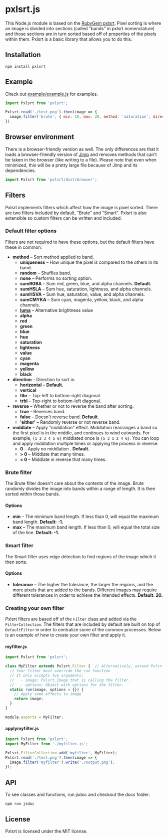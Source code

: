 # pxlsrt.js

This Node.js module is based on the [RubyGem pxlsrt](http://github.com/czycha/pxlsrt). Pixel sorting is where an image is divided into sections (called "bands" in pxlsrt nomenclature) and those sections are in turn sorted based off of properties of the pixels within them. Pxlsrt is a basic library that allows you to do this.

## Installation

```
npm install pxlsrt
```

## Example

Check out [example/example.js](example/example.js) for examples.

```js
import Pxlsrt from 'pxlsrt';

Pxlsrt.read('./test.png').then(image => {
  image.filter('brute', { min: 10, max: 20, method: 'saturation', direction: 'vertical' }).write('./output.png');
})
```

## Browser environment

There is a browser-friendly version as well. The only differences are that it loads a browser-friendly version of [Jimp](https://github.com/oliver-moran/jimp) and removes methods that can't be taken in the browser (like writing to a file). Please note that even when minimized, this will be a pretty large file because of Jimp and its dependencies.

```js
import Pxlsrt from 'pxlsrt/dist/browser';
```

## Filters

Pxlsrt implements filters which affect how the image is pixel sorted. There are two filters included by default, "Brute" and "Smart". Pxlsrt is also extensible so custom filters can be written and included.

### Default filter options

Filters are not required to have these options, but the default filters have these in common:

- **method** – Sort method applied to band.
  - **uniqueness** – How unique the pixel is compared to the others in its band.
  - **random** – Shuffles band.
  - **none** – Performs no sorting option.
  - **sumRGBA** – Sum red, green, blue, and alpha channels. **Default.**
  - **sumHSLA** – Sum hue, saturation, lightness, and alpha channels.
  - **sumHSVA** – Sum hue, saturation, value, and alpha channels.
  - **sumCMYKA** – Sum cyan, magenta, yellow, black, and alpha channels.
  - [**luma**](https://en.wikipedia.org/wiki/Luma_(video)) – Alternative brightness value
  - **alpha**
  - **red**
  - **green**
  - **blue**
  - **hue**
  - **saturation**
  - **lightness**
  - **value**
  - **cyan**
  - **magenta**
  - **yellow**
  - **black**
- **direction** – Direction to sort in.
  - **horizontal** – **Default.**
  - **vertical**
  - **tlbr** – Top-left to bottom-right diagonal.
  - **trbl** – Top-right to bottom-left diagonal.
- **reverse** – Whether or not to reverse the band after sorting.
  - **true** – Reverses band.
  - **false** – Doesn't reverse band. **Default.**
  - **'either'** – Randomly reverse or not reverse band.
- **middlate** – Apply "middlation" effect. Middlation rearranges a band so the first pixel is in the middle, and continues to wind outwards. For example, `{1 2 3 4 5 6}` middlated once is `{5 3 1 2 4 6}`. You can loop and apply middlation multiple times or applying the process in reverse.
  - **0** – Apply no middlation . **Default.**
  - **> 0** – Middlate that many times.
  - **< 0** – Middlate in reverse that many times.

### Brute filter

The Brute filter doesn't care about the contents of the image. Brute randomly divides the image into bands within a range of length. It is then sorted within those bands.

#### Options

- **min** – The minimum band length. If less than 0, will equal the maximum band length. **Default: -1.**
- **max** – The maximum band length. If less than 0, will equal the total size of the line. **Default: -1.**

### Smart filter

The Smart filter uses edge detection to find regions of the image which it then sorts.

#### Options

- **tolerance** – The higher the tolerance, the larger the regions, and the more pixels that are added to the bands. Different images may require different tolerances in order to achieve the intended effects. **Default: 20.**

### Creating your own filter

Pxlsrt filters are based off of the `Filter` class and added via the `FilterCollection`. The filters that are included by default are built on top of `DefaultFilter` in order to centralize some of the common processes. Below is an example of how to create your own filter and apply it.

#### myfilter.js
```js
import Pxlsrt from 'pxlsrt';

class MyFilter extends Pxlsrt.Filter {  // Alternatively, extend Pxlsrt.DefaultFilter
  // Your filter must override the run function
  // It only accepts two arguments:
  //   - image: Pxlsrt.Image that is calling the filter.
  //   - options: Object with options for the filter.
  static run(image, options = {}) {
    // Apply some effects to image
    return image;
  }
}

module.exports = MyFilter;
```

#### applymyfilter.js
```js
import Pxlsrt from 'pxlsrt';
import MyFilter from './myfilter.js';

Pxlsrt.FilterCollection.add('myfilter', MyFilter);
Pxlsrt.read('./test.png').then(image => {
  image.filter('myfilter').write('./output.png');
});
```

## API

To see classes and functions, run jsdoc and checkout the docs folder:

```
npm run jsdoc
```

## License

Pxlsrt is licensed under the MIT license.